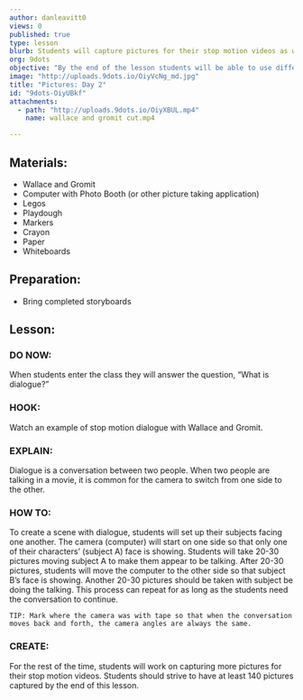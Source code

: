 ```yaml
---
author: danleavitt0
views: 0
published: true
type: lesson
blurb: Students will capture pictures for their stop motion videos as well as learn about techniques for showing dialogue between characters.
org: 9dots
objective: "By the end of the lesson students will be able to use different camera angles to convey dialogue, and complete taking at least 140 pictures."
image: "http://uploads.9dots.io/OiyVcNg_md.jpg"
title: "Pictures: Day 2"
id: "9dots-OiyUBkf"
attachments: 
  - path: "http://uploads.9dots.io/OiyXBUL.mp4"
    name: wallace and gromit cut.mp4

---
```


## Materials:

- Wallace and Gromit
- Computer with Photo Booth (or other picture taking application)
- Legos
- Playdough
- Markers
- Crayon
- Paper
- Whiteboards

## Preparation:

- Bring completed storyboards

## Lesson:

### DO NOW:
When students enter the class they will answer the question, “What is dialogue?”

### HOOK:
Watch an example of stop motion dialogue with Wallace and Gromit. 

### EXPLAIN:
Dialogue is a conversation between two people. When two people are talking in a movie, it is common for the camera to switch from one side to the other. 

### HOW TO:
To create a scene with dialogue, students will set up their subjects facing one another. The camera (computer) will start on one side so that only one of their characters’ (subject A) face is showing. Students will take 20-30 pictures moving subject A to make them appear to be talking. After 20-30 pictures, students will move the computer to the other side so that subject B’s face is showing. Another 20-30 pictures should be taken with subject be doing the talking. This process can repeat for as long as the students need the conversation to continue.

```
TIP: Mark where the camera was with tape so that when the conversation moves back and forth, the camera angles are always the same.
```

### CREATE:
For the rest of the time, students will work on capturing more pictures for their stop motion videos. Students should strive to have at least 140 pictures captured by the end of this lesson.
